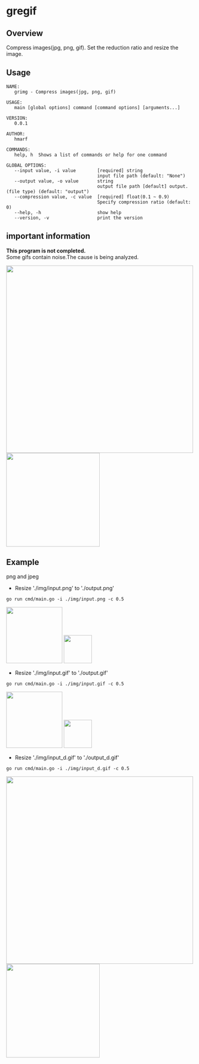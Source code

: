 # gregif

## Overview
Compress images(jpg, png, gif).
Set the reduction ratio and resize the image.

## Usage

```
NAME:
   grimg - Compress images(jpg, png, gif)

USAGE:
   main [global options] command [command options] [arguments...]

VERSION:
   0.0.1

AUTHOR:
   hmarf

COMMANDS:
   help, h  Shows a list of commands or help for one command

GLOBAL OPTIONS:
   --input value, -i value        [required] string
                                  input file path (default: "None")
   --output value, -o value       string
                                  output file path [default] output.(file type) (default: "output")
   --compression value, -c value  [required] float(0.1 ~ 0.9)
                                  Specify compression ratio (default: 0)
   --help, -h                     show help
   --version, -v                  print the version
```

## important information
**This program is not completed.**  
Some gifs contain noise.The cause is being analyzed.  

<img src="https://github.com/hmarf/gregif/blob/master/img/input_d.gif?raw=true" width="500px">  
<img src="https://github.com/hmarf/gregif/blob/master/img/output_d.gif?raw=true" width="250px">

## Example
png and jpeg
- Resize './img/input.png' to './output.png'
```
go run cmd/main.go -i ./img/input.png -c 0.5
```
<img src="https://github.com/hmarf/gregif/blob/master/img/input.png?raw=true" width="150px">
<img src="https://github.com/hmarf/gregif/blob/master/img/output.png?raw=true" width="75px">

- Resize './img/input.gif' to './output.gif'
```
go run cmd/main.go -i ./img/input.gif -c 0.5
```
<img src="https://github.com/hmarf/gregif/blob/master/img/input.gif?raw=true" width="150px">
<img src="https://github.com/hmarf/gregif/blob/master/img/output.gif?raw=true" width="75px">

- Resize './img/input_d.gif' to './output_d.gif'
```
go run cmd/main.go -i ./img/input_d.gif -c 0.5
```
<img src="https://github.com/hmarf/gregif/blob/master/img/input_d.gif?raw=true" width="500px">  
<img src="https://github.com/hmarf/gregif/blob/master/img/output_d.gif?raw=true" width="250px">
